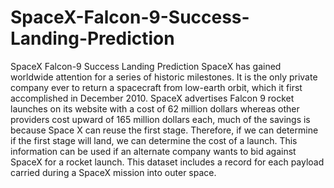 # SpaceX-Falcon-9-Success-Landing-Prediction
SpaceX Falcon-9 Success Landing Prediction
SpaceX has gained worldwide attention for a series of historic milestones.
It is the only private company ever to return a spacecraft from low-earth orbit, which it first accomplished in December 2010. SpaceX advertises Falcon 9 rocket launches on its website with a cost of 62 million dollars whereas other providers cost upward of 165 million dollars each, much of the savings is because Space X can reuse the first stage.
Therefore, if we can determine if the first stage will land, we can determine the cost of a launch.
This information can be used if an alternate company wants to bid against SpaceX for a rocket launch.
This dataset includes a record for each payload carried during a SpaceX mission into outer space.

